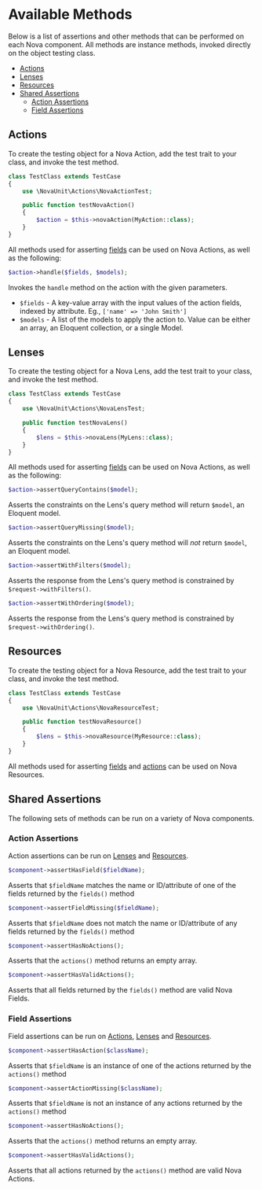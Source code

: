 # Available Methods

Below is a list of assertions and other methods that can be performed on each Nova component. All methods are instance methods, invoked directly on the object testing class.

* [Actions](#actions)
* [Lenses](#lenses)
* [Resources](#resources)
* [Shared Assertions](#shared-assertions)
  * [Action Assertions](#action-assertions)
  * [Field Assertions](#field-assertions)

## Actions

To create the testing object for a Nova Action, add the test trait to your class, and invoke the test method.

```php
class TestClass extends TestCase
{
    use \NovaUnit\Actions\NovaActionTest;

    public function testNovaAction()
    {
        $action = $this->novaAction(MyAction::class);
    }
}
```

All methods used for asserting [fields](#field-assertions) can be used on Nova Actions, as well as the following:

```php
$action->handle($fields, $models);
```

Invokes the `handle` method on the action with the given parameters.

* `$fields` - A key-value array with the input values of the action fields, indexed by attribute. Eg., `['name' => 'John Smith']`
* `$models` - A list of the models to apply the action to. Value can be either an array, an Eloquent collection, or a single Model. 

## Lenses

To create the testing object for a Nova Lens, add the test trait to your class, and invoke the test method.

```php
class TestClass extends TestCase
{
    use \NovaUnit\Actions\NovaLensTest;

    public function testNovaLens()
    {
        $lens = $this->novaLens(MyLens::class);
    }
}
```

All methods used for asserting [fields](#field-assertions) can be used on Nova Actions, as well as the following:

```php
$action->assertQueryContains($model);
```

Asserts the constraints on the Lens's query method will return `$model`, an Eloquent model.

```php
$action->assertQueryMissing($model);
```

Asserts the constraints on the Lens's query method will *not* return `$model`, an Eloquent model.

```php
$action->assertWithFilters($model);
```

Asserts the response from the Lens's query method is constrained by `$request->withFilters()`.

```php
$action->assertWithOrdering($model);
```

Asserts the response from the Lens's query method is constrained by `$request->withOrdering()`.

## Resources

To create the testing object for a Nova Resource, add the test trait to your class, and invoke the test method.

```php
class TestClass extends TestCase
{
    use \NovaUnit\Actions\NovaResourceTest;

    public function testNovaResource()
    {
        $lens = $this->novaResource(MyResource::class);
    }
}
```

All methods used for asserting [fields](#field-assertions) and [actions](#action-assertions) can be used on Nova Resources.

## Shared Assertions

The following sets of methods can be run on a variety of Nova components.

### Action Assertions

Action assertions can be run on [Lenses](#lenses) and [Resources](#resources).

```php
$component->assertHasField($fieldName);
```

Asserts that `$fieldName` matches the name or ID/attribute of one of the fields returned by the `fields()` method

```php
$component->assertFieldMissing($fieldName);
```

Asserts that `$fieldName` does not match the name or ID/attribute of any fields returned by the `fields()` method

```php
$component->assertHasNoActions();
```

Asserts that the `actions()` method returns an empty array.

```php
$component->assertHasValidActions();
```

Asserts that all fields returned by the `fields()` method are valid Nova Fields.

### Field Assertions

Field assertions can be run on [Actions](#actions), [Lenses](#lenses) and [Resources](#resources).

```php
$component->assertHasAction($className);
```

Asserts that `$fieldName` is an instance of one of the actions returned by the `actions()` method

```php
$component->assertActionMissing($className);
```

Asserts that `$fieldName` is not an instance of any actions returned by the `actions()` method

```php
$component->assertHasNoActions();
```

Asserts that the `actions()` method returns an empty array.

```php
$component->assertHasValidActions();
```

Asserts that all actions returned by the `actions()` method are valid Nova Actions.
